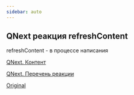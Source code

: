 ```yaml
---
sidebar: auto
---
```


## QNext реакция refreshContent

refreshContent - в процессе написания





[QNext. Контент](/docs-test/ph/admin/content-about)

[QNext. Перечень реакции](/docs-test/ph/reactions)



[Original](https://telegra.ph/QNext-admin-reaction-refreshContent-02-13)